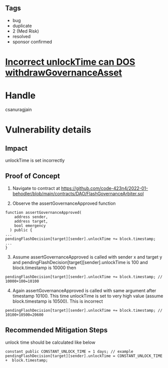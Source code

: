 ## Tags

- bug
- duplicate
- 2 (Med Risk)
- resolved
- sponsor confirmed

# [Incorrect unlockTime can DOS withdrawGovernanceAsset](https://github.com/code-423n4/2022-01-behodler-findings/issues/228) 

# Handle

csanuragjain


# Vulnerability details

## Impact
unlockTime is set incorrectly

## Proof of Concept

1. Navigate to contract at https://github.com/code-423n4/2022-01-behodler/blob/main/contracts/DAO/FlashGovernanceArbiter.sol

2. Observe the assertGovernanceApproved function

```
function assertGovernanceApproved(
    address sender,
    address target,
    bool emergency
  ) public {
...
pendingFlashDecision[target][sender].unlockTime += block.timestamp;
...
}
```

3. Assume assertGovernanceApproved is called with sender x and target y and pendingFlashDecision[target][sender].unlockTime is 100 and block.timestamp is 10000 then

```
pendingFlashDecision[target][sender].unlockTime += block.timestamp; // 10000+100=10100
```

4. Again assertGovernanceApproved is called with same argument after timestamp 10100. This time unlockTime is set to very high value  (assume block.timestamp is 10500). This is incorrect

```
pendingFlashDecision[target][sender].unlockTime += block.timestamp; // 10100+10500=20600
```

## Recommended Mitigation Steps
unlock time should be calculated like below

```
constant public CONSTANT_UNLOCK_TIME = 1 days; // example
pendingFlashDecision[target][sender].unlockTime = CONSTANT_UNLOCK_TIME +  block.timestamp;
```


